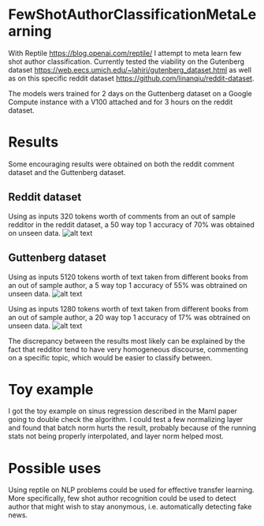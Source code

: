 # FewShotAuthorClassificationMetaLearning
With Reptile https://blog.openai.com/reptile/ I attempt to meta learn few shot author classification.
Currently tested the viability on the Gutenberg dataset https://web.eecs.umich.edu/~lahiri/gutenberg_dataset.html
as well as on this specific reddit dataset https://github.com/linanqiu/reddit-dataset.

The models wers trained for 2 days on the Guttenberg dataset on a Google Compute instance with a V100 attached and for 3 hours on the reddit dataset.

# Results
Some encouraging results were obtained on both the reddit comment dataset and the Guttenberg dataset.
## Reddit dataset
Using as inputs 320 tokens worth of comments from an out of sample redditor in the reddit dataset, a 50 way top 1 accuracy of 70% was obtained on unseen data.
![alt text](https://github.com/OctThe16th/FewShotAuthorClassificationMetaLearning/raw/master/images/AccuracyReddit50Way.PNG)
## Guttenberg dataset
Using as inputs 5120 tokens worth of text taken from different books from an out of sample author, a 5 way top 1 accuracy of 55% was obtrained on unseen data.
![alt text](https://github.com/OctThe16th/FewShotAuthorClassificationMetaLearning/raw/master/images/AccuracyGuttenberg5Way.PNG)

Using as inputs 1280 tokens worth of text taken from different books from an out of sample author, a 20 way top 1 accuracy of 17% was obtrained on unseen data.
![alt text](https://github.com/OctThe16th/FewShotAuthorClassificationMetaLearning/raw/master/images/AccuracyGuttenberg20Way.PNG)


The discrepancy between the results most likely can be explained by the fact that redditor tend to have very homogeneous
discourse, commenting on a specific topic, which would be easier to classify between.


# Toy example
I got the toy example on sinus regression described in the Maml paper going to double check the algorithm. I could test a few normalizing layer and found that batch norm hurts the result, probably because of the running stats not being properly interpolated, and layer norm helped most.

# Possible uses
Using reptile on NLP problems could be used for effective transfer learning.
More specifically, few shot author recognition could be used to detect author that might wish to stay anonymous, i.e. automatically detecting fake news.
